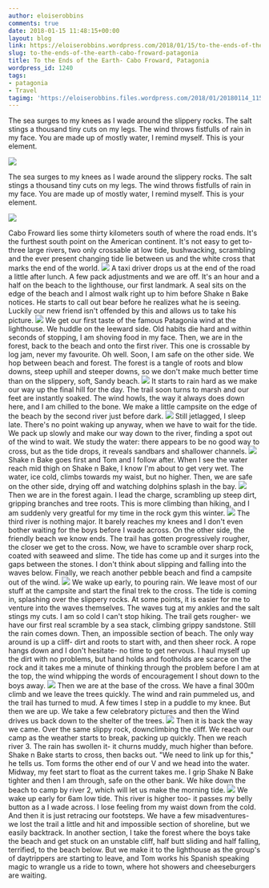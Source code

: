 ```yaml
---
author: eloiserobbins
comments: true
date: 2018-01-15 11:48:15+00:00
layout: blog
link: https://eloiserobbins.wordpress.com/2018/01/15/to-the-ends-of-the-earth-cabo-froward-patagonia/
slug: to-the-ends-of-the-earth-cabo-froward-patagonia
title: To the Ends of the Earth- Cabo Froward, Patagonia
wordpress_id: 1240
tags:
- patagonia
- Travel
tagimg: 'https://eloiserobbins.files.wordpress.com/2018/01/20180114_115231.jpg'
---
```

The sea surges to my knees as I wade around the slippery rocks. The salt stings a thousand tiny cuts on my legs. The wind throws fistfulls of rain in my face. You are made up of mostly water, I remind myself. This is your element. 
 

[![](https://eloiserobbins.files.wordpress.com/2018/01/20180114_115231.jpg)](https://eloiserobbins.files.wordpress.com/2018/01/20180114_115231.jpg)
 
The sea surges to my knees as I wade around the slippery rocks. The salt stings a thousand tiny cuts on my legs. The wind throws fistfulls of rain in my face. You are made up of mostly water, I remind myself. This is your element. 
 
[![](https://eloiserobbins.files.wordpress.com/2018/01/20180111_143621.jpg)](https://eloiserobbins.files.wordpress.com/2018/01/20180111_143621.jpg)

Cabo Froward lies some thirty kilometers south of where the road ends. It's the furthest south point on the American continent. It's not easy to get to- three large rivers, two only crossable at low tide, bushwacking, scrambling and the ever present changing tide lie between us and the white cross that marks the end of the world.
[![](https://eloiserobbins.files.wordpress.com/2018/01/20180111_1412141.jpg)](https://eloiserobbins.files.wordpress.com/2018/01/20180111_1412141.jpg)
A taxi driver drops us at the end of the road a little after lunch. A few pack adjustments and we are off. It's an hour and a half on the beach to the lighthouse, our first landmark. A seal sits on the edge of the beach and I almost walk right up to him before Shake n Bake notices. He starts to call out bear before he realizes what he is seeing. Luckily our new friend isn't offended by this and allows us to take his picture.
[![](https://eloiserobbins.files.wordpress.com/2018/01/20180111_142719.jpg)](https://eloiserobbins.files.wordpress.com/2018/01/20180111_142719.jpg)
We get our first taste of the famous Patagonia wind at the lighthouse. We huddle on the leeward side. Old habits die hard and within seconds of stopping, I am shoving food in my face. Then, we are in the forest, back to the beach and onto the first river. This one is crossable by log jam, never my favourite. Oh well. Soon, I am safe on the other side. We hop between beach and forest. The forest is a tangle of roots and blow downs, steep uphill and steeper downs, so we don't make much better time than on the slippery, soft, Sandy beach.
[![](https://eloiserobbins.files.wordpress.com/2018/01/20180111_143600.jpg)](https://eloiserobbins.files.wordpress.com/2018/01/20180111_143600.jpg)
It starts to rain hard as we make our way up the final hill for the day. The trail soon turns to marsh and our feet are instantly soaked. The wind howls, the way it always does down here, and I am chilled to the bone. We make a little campsite on the edge of the beach by the second river just before dark. 
[![](https://eloiserobbins.files.wordpress.com/2018/01/20180111_152151.jpg)](https://eloiserobbins.files.wordpress.com/2018/01/20180111_152151.jpg)
Still jetlagged, I sleep late. There's no point waking up anyway, when we have to wait for the tide. We pack up slowly and make our way down to the river, finding a spot out of the wind to wait. We study the water: there appears to be no good way to cross, but as the tide drops, it reveals sandbars and shallower channels. 
[![](https://eloiserobbins.files.wordpress.com/2018/01/20180111_183745.jpg)](https://eloiserobbins.files.wordpress.com/2018/01/20180111_183745.jpg)
Shake n Bake goes first and Tom and I follow after. When I see the water reach mid thigh on Shake n Bake, I know I'm about to get very wet. The water, ice cold, climbs towards my waist, but no higher. Then, we are safe on the other side, drying off and watching dolphins splash in the bay.
[![](https://eloiserobbins.files.wordpress.com/2018/01/20180112_205617.jpg)](https://eloiserobbins.files.wordpress.com/2018/01/20180112_205617.jpg)
Then we are in the forest again. I lead the charge, scrambling up steep dirt, gripping branches and tree roots. This is more climbing than hiking, and I am suddenly very greatful for my time in the rock gym this winter.
[![](https://eloiserobbins.files.wordpress.com/2018/01/20180114_071418.jpg)](https://eloiserobbins.files.wordpress.com/2018/01/20180114_071418.jpg)
The third river is nothing major. It barely reaches my knees and I don't even bother waiting for the boys before I wade across. On the other side, the friendly beach we know ends. The trail has gotten progressively rougher, the closer we get to the cross. Now, we have to scramble over sharp rock, coated with seaweed and slime. The tide has come up and it surges into the gaps between the stones. I don't think about slipping and falling into the waves below. Finally, we reach another pebble beach and find a campsite out of the wind.
[![](https://eloiserobbins.files.wordpress.com/2018/01/20180113_115130.jpg)](https://eloiserobbins.files.wordpress.com/2018/01/20180113_115130.jpg)
We wake up early, to pouring rain. We leave most of our stuff at the campsite and start the final trek to the cross. The tide is coming in, splashing over the slippery rocks. At some points, it is easier for me to venture into the waves themselves. The waves tug at my ankles and the salt stings my cuts. I am so cold I can't stop hiking. The trail gets rougher- we have our first real scramble by a sea stack, climbing grippy sandstone. Still the rain comes down. Then, an impossible section of beach. The only way around is up a cliff- dirt and roots to start with, and then sheer rock. A rope hangs down and I don't hesitate- no time to get nervous. I haul myself up the dirt with no problems, but hand holds and footholds are scarce on the rock and it takes me a minute of thinking through the problem before I am at the top, the wind whipping the words of encouragement I shout down to the boys away.
[![](https://eloiserobbins.files.wordpress.com/2018/01/20180113_115032.jpg)](https://eloiserobbins.files.wordpress.com/2018/01/20180113_115032.jpg)
Then we are at the base of the cross. We have a final 300m climb and we leave the trees quickly. The wind and rain pummeled us, and the trail has turned to mud. A few times I step in a puddle to my knee. But then we are up. We take a few celebratory pictures and then the Wind drives us back down to the shelter of the trees.
[![](https://eloiserobbins.files.wordpress.com/2018/01/20180114_110730.jpg)](https://eloiserobbins.files.wordpress.com/2018/01/20180114_110730.jpg)
Then it is back the way we came. Over the same slippy rock, downclimbing the cliff. We reach our camp as the weather starts to break, packing up quickly. Then we reach river 3. The rain has swollen it- it churns muddy, much higher than before. Shake n Bake starts to cross, then backs out. "We need to link up for this," he tells us. Tom forms the other end of our V and we head into the water. Midway, my feet start to float as the current takes me. I grip Shake N Bake tighter and then I am through, safe on the other bank. We hike down the beach to camp by river 2, which will let us make the morning tide.
[![](https://eloiserobbins.files.wordpress.com/2018/01/20180114_115732.jpg)](https://eloiserobbins.files.wordpress.com/2018/01/20180114_115732.jpg)
We wake up early for 6am low tide. This river is higher too- it passes my belly button as a I wade across. I lose feeling from my waist down from the cold. And then it is just retracing our footsteps. We have a few misadventures- we lost the trail a little and hit and impossible section of shoreline, but we easily backtrack. In another section, I take the forest where the boys take the beach and get stuck on an unstable cliff, half butt sliding and half falling, terrified, to the beach below. But we make it to the lighthouse as the group's of daytrippers are starting to leave, and Tom works his Spanish speaking magic to wrangle us a ride to town, where hot showers and cheeseburgers are waiting.
